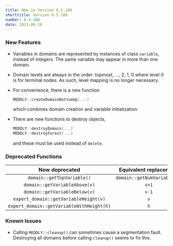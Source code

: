 ```yaml
---
title: New in Version 0.5.186
shorttitle: Version 0.5.186
number: 0.5.186
date: 2011-06-16
---
```


### New Features

* Variables in domains are represented by
  instances of class  ```variable```, instead of integers.
  The same variable may appear in more than one domain.

* Domain levels are always in the order: topmost, ..., 2, 1, 0
  where level 0 is for terminal nodes.
  As such, level mapping is no longer necessary.

* For convenience, there is a new function
  ```c++
  MEDDLY::createDomainBottomUp(...)
  ```
  which combines domain creation and variable initialization.

* There are new functions to destroy objects,
  ```c++
  MEDDLY::destroyDomain(...)
  MEDDLY::destroyForest(...)
  ```
  and these must be used instead of  ```delete```.


### Deprecated Functions

| Now deprecated | Equivalent replacement |
|:--------------:|:----------------------:|
|```domain::getTopVariable()```|```domain::getNumVariables()```|
|```domain::getVariableAbove(v)```|```v+1```|
|```domain::getVariableBelow(v)```|```v-1```|
|```expert_domain::getVariableHeight(v)```| ```v```|
|```expert_domain::getVariableWithHeight(h)```| ```h```|


### Known Issues 

* Calling  ```MEDDLY::cleanup()``` can sometimes cause 
  a segmentation fault.
  Destroying all domains before calling  ```cleanup()``` seems to fix this.

